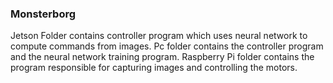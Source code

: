 ### Monsterborg

Jetson Folder contains controller program which uses neural network to compute commands from images. Pc folder contains the controller program and the neural network training program. Raspberry Pi folder contains the program responsible for capturing images and controlling the motors.